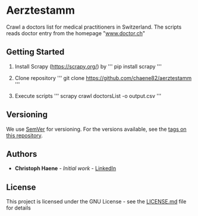 # Aerztestamm 

Crawl a doctors list for medical practitioners in Switzerland. The scripts reads doctor entry from the homepage "www.doctor.ch"

## Getting Started

1. Install Scrapy (https://scrapy.org/) by 
'''
pip install scrapy
'''

2. Clone repository
'''
git clone https://github.com/chaene82/aerztestamm
'''

3. Execute scripts
'''
scrapy crawl doctorsList -o output.csv
'''

## Versioning

We use [SemVer](http://semver.org/) for versioning. For the versions available, see the [tags on this repository](https://github.com/your/project/tags). 

## Authors

* **Christoph Haene** - *Initial work* - [LinkedIn](https://www.linkedin.com/in/christoph-haene-19b63967)

## License

This project is licensed under the GNU License - see the [LICENSE.md](LICENSE.md) file for details


